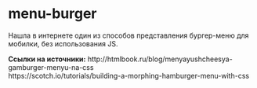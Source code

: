 # menu-burger
<p>Нашла в интернете один из способов представления бургер-меню для мобилки, без использования JS.</p>
<b>Ссылки на источники:</b>
http://htmlbook.ru/blog/menyayushcheesya-gamburger-menyu-na-css</br>
https://scotch.io/tutorials/building-a-morphing-hamburger-menu-with-css
